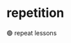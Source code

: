 # repetition
🟢 repeat lessons                         


                        
                         
                                            
